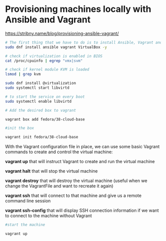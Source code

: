 # Provisioning machines locally with Ansible and Vagrant

https://stribny.name/blog/provisioning-ansible-vagrant/

```sh
# The first thing that we have to do is to install Ansible, Vagrant and VirtualBox
sudo dnf install ansible vagrant VirtualBox -y 
```

```sh
# check if virtualization is enabled in BIOS
cat /proc/cpuinfo | egrep "vmx|svm"

# check if kernel module KVM is loaded
lsmod | grep kvm
```

```sh
sudo dnf install @virtualization
sudo systemctl start libvirtd

# to start the service on every boot
sudo systemctl enable libvirtd

```

```sh
# Add the desired box to vagrant

vagrant box add fedora/38-cloud-base
```

```sh
#init the box

vagrant init fedora/38-cloud-base
```

With the Vagrant configuration file in place, we can use some basic Vagrant commands to create and control the virtual machine:

**vagrant up** that will instruct Vagrant to create and run the virtual machine

**vagrant halt** that will stop the virtual machine

**vagrant destroy** that will destroy the virtual machine (useful when we change the VagrantFile and want to recreate it again)

**vagrant ssh** that will connect to that machine and give us a remote command line session

**vagrant ssh-config** that will display SSH connection information if we want to connect to the machine without Vagrant

```sh
#start the machine

vagrant up
```

```sh

```
